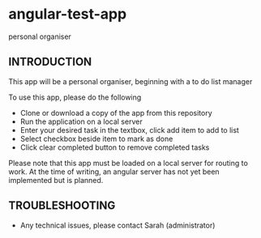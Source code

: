 # angular-test-app
personal organiser

INTRODUCTION
------------

This app will be a personal organiser, beginning with a to do list manager

To use this app, please do the following
- Clone or download a copy of the app from this repository
- Run the application on a local server
- Enter your desired task in the textbox, click add item to add to list
- Select checkbox beside item to mark as done
- Click clear completed button to remove completed tasks

Please note that this app must be loaded on a local server for routing to work.
At the time of writing, an angular server has not yet been implemented but is 
planned.

TROUBLESHOOTING
------------
- Any technical issues, please contact Sarah (administrator)